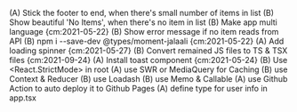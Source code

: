 (A) Stick the footer to end, when there's small number of items in list
(B) Show beautiful 'No Items', when there's no item in list
(B) Make app multi language {cm:2021-05-22}
(B) Show error message if no item reads from API
(B) npm i --save-dev \@types/moment-jalaali {cm:2021-05-22}
(A) Add loading spinner {cm:2021-05-27}
(B) Convert remained JS files to TS & TSX files {cm:2021-09-24}
(A) Install toast component {cm:2021-05-24}
(B) Use <React.StrictMode> in root
(A) use SWR or MediaQuery for Caching
(B) use Context & Reducer
(B) use Loadash
(B) use Memo & Callable
(A) use Github Action to auto deploy it to Github Pages
(A) define type for user info in app.tsx
